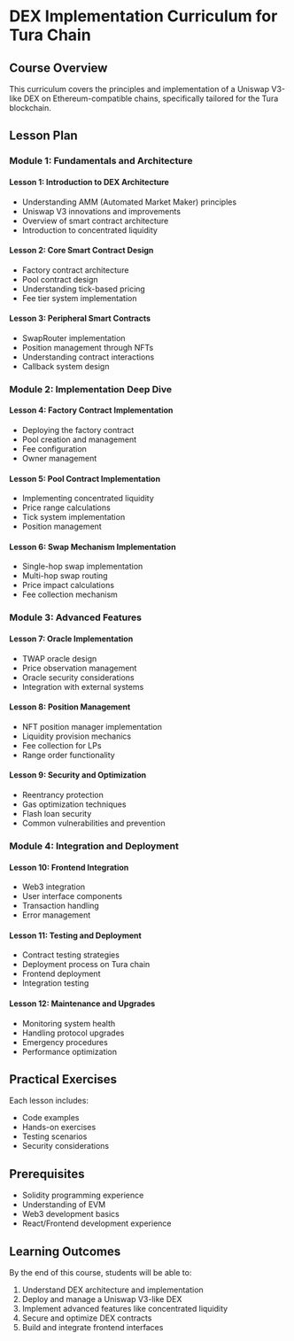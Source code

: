 # DEX Implementation Curriculum for Tura Chain

## Course Overview
This curriculum covers the principles and implementation of a Uniswap V3-like DEX on Ethereum-compatible chains, specifically tailored for the Tura blockchain.

## Lesson Plan

### Module 1: Fundamentals and Architecture
#### Lesson 1: Introduction to DEX Architecture
- Understanding AMM (Automated Market Maker) principles
- Uniswap V3 innovations and improvements
- Overview of smart contract architecture
- Introduction to concentrated liquidity

#### Lesson 2: Core Smart Contract Design
- Factory contract architecture
- Pool contract design
- Understanding tick-based pricing
- Fee tier system implementation

#### Lesson 3: Peripheral Smart Contracts
- SwapRouter implementation
- Position management through NFTs
- Understanding contract interactions
- Callback system design

### Module 2: Implementation Deep Dive
#### Lesson 4: Factory Contract Implementation
- Deploying the factory contract
- Pool creation and management
- Fee configuration
- Owner management

#### Lesson 5: Pool Contract Implementation
- Implementing concentrated liquidity
- Price range calculations
- Tick system implementation
- Position management

#### Lesson 6: Swap Mechanism Implementation
- Single-hop swap implementation
- Multi-hop swap routing
- Price impact calculations
- Fee collection mechanism

### Module 3: Advanced Features
#### Lesson 7: Oracle Implementation
- TWAP oracle design
- Price observation management
- Oracle security considerations
- Integration with external systems

#### Lesson 8: Position Management
- NFT position manager implementation
- Liquidity provision mechanics
- Fee collection for LPs
- Range order functionality

#### Lesson 9: Security and Optimization
- Reentrancy protection
- Gas optimization techniques
- Flash loan security
- Common vulnerabilities and prevention

### Module 4: Integration and Deployment
#### Lesson 10: Frontend Integration
- Web3 integration
- User interface components
- Transaction handling
- Error management

#### Lesson 11: Testing and Deployment
- Contract testing strategies
- Deployment process on Tura chain
- Frontend deployment
- Integration testing

#### Lesson 12: Maintenance and Upgrades
- Monitoring system health
- Handling protocol upgrades
- Emergency procedures
- Performance optimization

## Practical Exercises
Each lesson includes:
- Code examples
- Hands-on exercises
- Testing scenarios
- Security considerations

## Prerequisites
- Solidity programming experience
- Understanding of EVM
- Web3 development basics
- React/Frontend development experience

## Learning Outcomes
By the end of this course, students will be able to:
1. Understand DEX architecture and implementation
2. Deploy and manage a Uniswap V3-like DEX
3. Implement advanced features like concentrated liquidity
4. Secure and optimize DEX contracts
5. Build and integrate frontend interfaces
